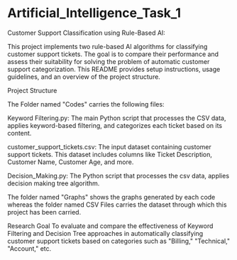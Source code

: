 # Artificial_Intelligence_Task_1

Customer Support Classification using Rule-Based AI:

This project implements two rule-based AI algorithms for classifying customer support tickets. The goal is to compare their performance and assess their suitability for solving the problem of automatic customer support categorization. This README provides setup instructions, usage guidelines, and an overview of the project structure.

Project Structure

The Folder named "Codes" carries the following files:

Keyword Filtering.py: The main Python script that processes the CSV data, applies keyword-based filtering, and categorizes each ticket based on its content.

customer_support_tickets.csv: The input dataset containing customer support tickets. This dataset includes columns like Ticket Description, Customer Name, Customer Age, and more.

Decision_Making.py: The Python script that processes the csv data, applies decision making tree algorithm. 

The folder named "Graphs" shows the graphs generated by each code whereas the folder named CSV Files carries the dataset through which this project has been carried. 
   
Research Goal
To evaluate and compare the effectiveness of Keyword Filtering and Decision Tree approaches in automatically classifying customer support tickets based on categories such as "Billing," "Technical," "Account," etc.
